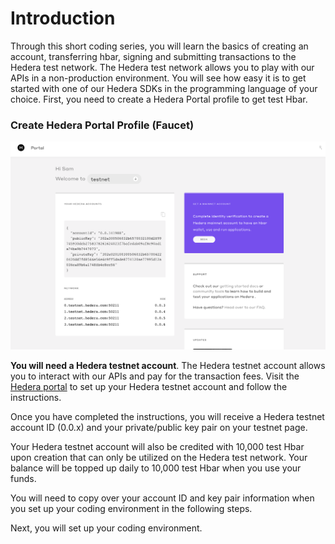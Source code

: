 # Introduction

Through this short coding series, you will learn the basics of creating an account, transferring hbar, signing and submitting transactions to the Hedera test network. The Hedera test network allows you to play with our APIs in a non-production environment. You will see how easy it is to get started with one of our Hedera SDKs in the programming language of your choice. First, you need to create a Hedera Portal profile to get test Hbar.

### Create Hedera Portal Profile (Faucet)

![](../.gitbook/assets/portal-testnet.png)

**You will need a Hedera testnet account**. The Hedera testnet account allows you to interact with our APIs and pay for the transaction fees. Visit the [Hedera portal](https://portal.hedera.com/register) to set up your Hedera testnet account and follow the instructions. 

Once you have completed the instructions, you will receive a Hedera testnet account ID (0.0.x) and your private/public key pair on your testnet page. 

Your Hedera testnet account will also be credited with 10,000 test Hbar upon creation that can only be utilized on the Hedera test network. Your balance will be topped up daily to 10,000 test Hbar when you use your funds. 

You will need to copy over your account ID and key pair information when you set up your coding environment in the following steps.

Next, you will set up your coding environment.
